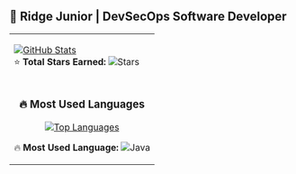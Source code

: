 ## 🚀 Ridge Junior | DevSecOps Software Developer

<table>
<tr>
<td valign="top" align="left">
  
[![GitHub Stats](https://github-readme-stats.vercel.app/api?username=JuniorCarti&show_icons=true&theme=default&count_private=true&include_all_commits=true)](https://github.com/JuniorCarti)  
⭐ **Total Stars Earned:** ![Stars](https://img.shields.io/github/stars/JuniorCarti?style=flat-square&color=yellow)  

</td>
</tr>
<tr>
<td align="center">

### 🔥 Most Used Languages  
[![Top Languages](https://github-readme-stats.vercel.app/api/top-langs/?username=JuniorCarti&layout=compact&theme=default&langs_count=6&hide=css,html&border_radius=50)](https://github.com/JuniorCarti)  

🔥 **Most Used Language:** ![Java](https://img.shields.io/badge/Java-ED8B00?style=flat-square&logo=java&logoColor=white)  

</td>
</tr>
</table>
